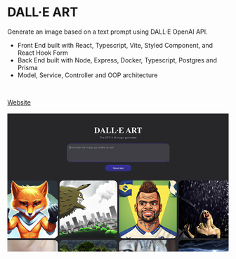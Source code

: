 # DALL·E ART

Generate an image based on a text prompt using DALL·E OpenAI API.

- Front End built with React, Typescript, Vite, Styled Component, and React Hook Form
- Back End built with Node, Express, Docker, Typescript, Postgres and Prisma
- Model, Service, Controller and OOP architecture

<br>

<a href="https://dall-eart.vercel.app">Website</a>
<br>
<br>
<a href="https://dall-eart.vercel.app"><img src="./dall-e.png"/></a>
